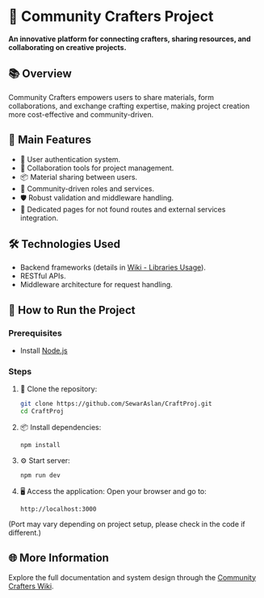 
# 🎨 Community Crafters Project

**An innovative platform for connecting crafters, sharing resources, and collaborating on creative projects.**

## 📚 Overview
Community Crafters empowers users to share materials, form collaborations, and exchange crafting expertise, making project creation more cost-effective and community-driven.

## 🚀 Main Features
- 🔐 User authentication system.
- 🤝 Collaboration tools for project management.
- 📦 Material sharing between users.
- 👥 Community-driven roles and services.
- 🛡️ Robust validation and middleware handling.
- 🚧 Dedicated pages for not found routes and external services integration.

## 🛠️ Technologies Used
- Backend frameworks (details in [Wiki - Libraries Usage](https://github.com/SewarAslan/CraftProj/wiki/Libraries-usage)).
- RESTful APIs.
- Middleware architecture for request handling.

## 🧩 How to Run the Project

### Prerequisites
- Install [Node.js](https://nodejs.org/)

### Steps
1. 🚀 Clone the repository:
   ```bash
   git clone https://github.com/SewarAslan/CraftProj.git
   cd CraftProj
   ```

2. 📦 Install dependencies:
   ```bash
   npm install
   ```


3. ⚙️ Start server:
   ```bash
   npm run dev
   ```

4. 🖥️ Access the application:
   Open your browser and go to:
   ```
   http://localhost:3000
   ```

(Port may vary depending on project setup, please check in the code if different.)

## 🌐 More Information
Explore the full documentation and system design through the [Community Crafters Wiki](https://github.com/SewarAslan/CraftProj/wiki).
